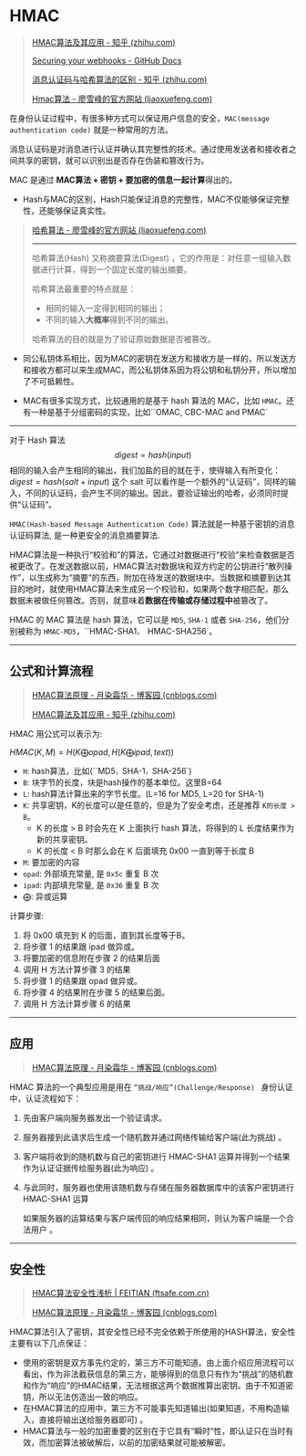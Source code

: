# HMAC

> [HMAC算法及其应用 - 知乎 (zhihu.com)](https://zhuanlan.zhihu.com/p/136590049)
>
> [Securing your webhooks - GitHub Docs](https://docs.github.com/en/developers/webhooks-and-events/webhooks/securing-your-webhooks)
>
> [消息认证码与哈希算法的区别 - 知乎 (zhihu.com)](https://zhuanlan.zhihu.com/p/398292957)
>
> [Hmac算法 - 廖雪峰的官方网站 (liaoxuefeng.com)](https://www.liaoxuefeng.com/wiki/1252599548343744/1305366354722849)

在身份认证过程中，有很多种方式可以保证用户信息的安全，`MAC(message authentication code)` 就是一种常用的方法。

消息认证码是对消息进行认证并确认其完整性的技术。通过使用发送者和接收者之间共享的密钥，就可以识别出是否存在伪装和篡改行为。

MAC 是通过 **MAC算法 + 密钥 + 要加密的信息一起计算**得出的。

- Hash与MAC的区别，Hash只能保证消息的完整性，MAC不仅能够保证完整性，还能够保证真实性。

> [哈希算法 - 廖雪峰的官方网站 (liaoxuefeng.com)](https://www.liaoxuefeng.com/wiki/1252599548343744/1304227729113121)
>
> ---
>
> 哈希算法(Hash) 又称摘要算法(Digest) ，它的作用是：对任意一组输入数据进行计算，得到一个固定长度的输出摘要。
>
> 哈希算法最重要的特点就是：
>
> - 相同的输入一定得到相同的输出；
> - 不同的输入**大概率**得到不同的输出。
>
> 哈希算法的目的就是为了验证原始数据是否被篡改。

- 同公私钥体系相比，因为MAC的密钥在发送方和接收方是一样的，所以发送方和接收方都可以来生成MAC，而公私钥体系因为将公钥和私钥分开，所以增加了不可抵赖性。

- MAC有很多实现方式，比较通用的是基于 hash 算法的 MAC，比如 `HMAC`。还有一种是基于分组密码的实现，比如``OMAC, CBC-MAC and PMAC`

---

对于 Hash 算法 $$digest = hash(input)$$ 相同的输入会产生相同的输出，我们加盐的目的就在于，使得输入有所变化：$digest = hash(salt + input)$ 这个 salt 可以看作是一个额外的“认证码”，同样的输入，不同的认证码，会产生不同的输出。因此，要验证输出的哈希，必须同时提供“认证码”。

`HMAC(Hash-based Message Authentication Code)` 算法就是一种基于密钥的消息认证码算法, 是一种更安全的消息摘要算法.

HMAC算法是一种执行“校验和”的算法，它通过对数据进行“校验”来检查数据是否被更改了。在发送数据以前，HMAC算法对数据块和双方约定的公钥进行“散列操作”，以生成称为“摘要”的东西，附加在待发送的数据块中。当数据和摘要到达其目的地时，就使用HMAC算法来生成另一个校验和，如果两个数字相匹配，那么数据未被做任何篡改。否则，就意味着**数据在传输或存储过程中**被篡改了。

HMAC 的 MAC 算法是 hash 算法，它可以是 `MD5`, `SHA-1` 或者 `SHA-256`，他们分别被称为 `HMAC-MD5`，``HMAC-SHA1`， `HMAC-SHA256`。

---

## 公式和计算流程

> [HMAC算法原理 - 月染霜华 - 博客园 (cnblogs.com)](https://www.cnblogs.com/shoshana-kong/p/11497676.html)
>
> [HMAC算法及其应用 - 知乎 (zhihu.com)](https://zhuanlan.zhihu.com/p/136590049)

HMAC 用公式可以表示为:

$HMAC(K, M) = H(K \bigoplus opad , H(K \bigoplus ipad, text))$

- `H`: hash算法，比如(``MD5`，`SHA-1`，`SHA-256`) 
- `B`: 块字节的长度，块是hash操作的基本单位。这里B=64
- `L`: hash算法计算出来的字节长度。(L=16 for MD5, L=20 for SHA-1)
- `K`: 共享密钥，K的长度可以是任意的，但是为了安全考虑，还是推荐 `K的长度 > B`。
  - K 的长度 > B 时会先在 K 上面执行 hash 算法，将得到的 L 长度结果作为新的共享密钥。
  - K 的长度 < B 时那么会在 K 后面填充 0x00 一直到等于长度 B
- `M`: 要加密的内容
- `opad`: 外部填充常量, 是 `0x5c` 重复 B 次
- `ipad`: 内部填充常量, 是 `0x36` 重复 B 次
- $\bigoplus$: 异或运算

计算步骤:

1. 将 0x00 填充到 K 的后面，直到其长度等于B。 
2. 将步骤 1 的结果跟 ipad 做异或。
3. 将要加密的信息附在步骤 2 的结果后面
4. 调用 H 方法计算步骤 3 的结果
5. 将步骤 1 的结果跟 opad 做异或。 
6. 将步骤 4 的结果附在步骤 5 的结果后面。 
7. 调用 H 方法计算步骤 6 的结果

---

## 应用

> [HMAC算法原理 - 月染霜华 - 博客园 (cnblogs.com)](https://www.cnblogs.com/shoshana-kong/p/11497676.html)

HMAC 算法的一个典型应用是用在 `“挑战/响应”(Challenge/Response) ` 身份认证中，认证流程如下：

1. 先由客户端向服务器发出一个验证请求。

2. 服务器接到此请求后生成一个随机数并通过网络传输给客户端(此为挑战) 。

3. 客户端将收到的随机数与自己的密钥进行 HMAC-SHA1 运算并得到一个结果作为认证证据传给服务器(此为响应) 。

4. 与此同时，服务器也使用该随机数与存储在服务器数据库中的该客户密钥进行 HMAC-SHA1 运算

   如果服务器的运算结果与客户端传回的响应结果相同，则认为客户端是一个合法用户 。

---

## 安全性

> [HMAC算法安全性浅析 | FEITIAN (ftsafe.com.cn)](https://www.ftsafe.com.cn/service/kbase/infomation-2)
>
> [HMAC算法原理 - 月染霜华 - 博客园 (cnblogs.com)](https://www.cnblogs.com/shoshana-kong/p/11497676.html)

HMAC算法引入了密钥，其安全性已经不完全依赖于所使用的HASH算法，安全性主要有以下几点保证：

- 使用的密钥是双方事先约定的，第三方不可能知道。由上面介绍应用流程可以看出，作为非法截获信息的第三方，能够得到的信息只有作为“挑战”的随机数和作为“响应”的HMAC结果，无法根据这两个数据推算出密钥。由于不知道密钥，所以无法仿造出一致的响应。
- 在HMAC算法的应用中，第三方不可能事先知道输出(如果知道，不用构造输入，直接将输出送给服务器即可) 。
- HMAC算法与一般的加密重要的区别在于它具有“瞬时”性，即认证只在当时有效，而加密算法被破解后，以前的加密结果就可能被解密。









